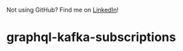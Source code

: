 Not using GitHub? Find me on [LinkedIn](https://www.linkedin.com/in/cuong9/)!
# graphql-kafka-subscriptions
